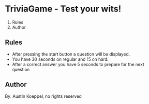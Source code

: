 # TriviaGame - Test your wits!
1. Rules
2. Author
## Rules
- After pressing the start button a question will be displayed. 
- You have 30 seconds on regular and 15 on hard.
- After a correct answer you have 5 seconds to prepare for the next question
## Author
By: Austin Koeppel, no rights reserved
